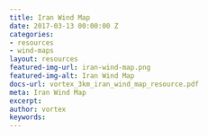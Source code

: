 ```yaml
---
title: Iran Wind Map
date: 2017-03-13 00:00:00 Z
categories:
- resources
- wind-maps
layout: resources
featured-img-url: iran-wind-map.png
featured-img-alt: Iran Wind Map
docs-url: vortex_3km_iran_wind_map_resource.pdf
meta: Iran Wind Map
excerpt: 
author: vortex
keywords: 
---
```

